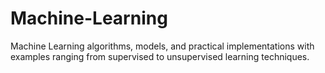 # Machine-Learning
Machine Learning algorithms, models, and practical implementations with examples ranging from supervised to unsupervised learning techniques.
